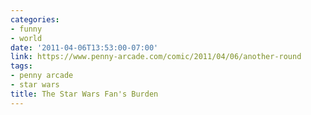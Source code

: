 ```yaml
---
categories:
- funny
- world
date: '2011-04-06T13:53:00-07:00'
link: https://www.penny-arcade.com/comic/2011/04/06/another-round
tags:
- penny arcade
- star wars
title: The Star Wars Fan's Burden
---
```

